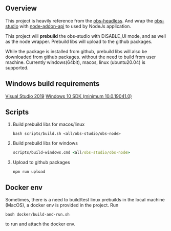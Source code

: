## Overview

This project is heavily reference from the [obs-headless](https://github.com/a-rose/obs-headless). 
And wrap the [obs-studio](https://github.com/obsproject/obs-studio) with [node-addon-api](https://github.com/nodejs/node-addon-api)
to used by NodeJs application.

This project will **prebuild** the obs-studio with DISABLE_UI mode, and as well as the node wrapper. Prebuild libs will
upload to the github packages.

While the package is installed from github, prebuild libs will also be downloaded from github packages. without the need 
to build from user machine. Currently windows(64bit), macos, linux (ubuntu20.04) is supported.

## Windows build requirements
[Visual Studio 2019](https://visualstudio.microsoft.com/vs/)
[Windows 10 SDK (minimum 10.0.19041.0)](https://developer.microsoft.com/en-us/windows/downloads/windows-10-sdk/)

## Scripts
1. Build prebuild libs for macos/linux
    ```shell script
    bash scripts/build.sh <all/obs-studio/obs-node>
    ```
2. Build prebuild libs for windows
    ```cmd
    scripts/build-windows.cmd <all/obs-studio/obs-node>
    ```
3. Upload to github packages
    ```shell script
    npm run upload
    ```
   
## Docker env
Sometimes, there is a need to build/test linux prebuilds in the local machine (MacOS), a docker env is provided in the
project. Run
```shell script
bash docker/build-and-run.sh
```
to run and attach the docker env. 

